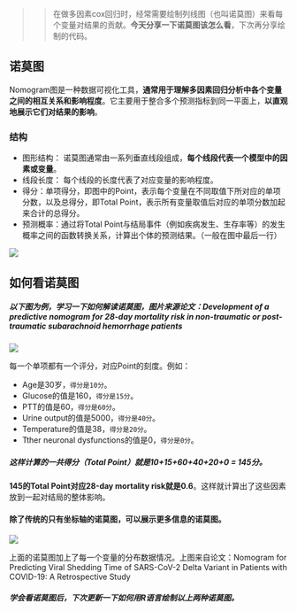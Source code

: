 >> 在做多因素cox回归时，经常需要绘制列线图（也叫诺莫图）来看每个变量对结果的贡献。**今天分享一下诺莫图该怎么看**，下次再分享绘制的代码。

## 诺莫图

Nomogram图是一种数据可视化工具，**通常用于理解多因素回归分析中各个变量之间的相互关系和影响程度**。它主要用于整合多个预测指标到同一平面上，**以直观地展示它们对结果的影响**。


### 结构

- 图形结构： 诺莫图通常由一系列垂直线段组成，**每个线段代表一个模型中的因素或变量**。
- 线段长度： 每个线段的长度代表了对应变量的影响程度。
- 得分：单项得分，即图中的Point，表示每个变量在不同取值下所对应的单项分数，以及总得分，即Total
Point，表示所有变量取值后对应的单项分数加起来合计的总得分。
- 预测概率：通过将Total Point与结局事件（例如疾病发生、生存率等）的发生概率之间的函数转换关系，计算出个体的预测结果。（一般在图中最后一行）


![](https://files.mdnice.com/user/23696/f79f8215-f3eb-43b4-84ac-e9e7f8e4248a.png)


## 如何看诺莫图

##### 以下图为例，学习一下如何解读诺莫图，图片来源论文：Development of a predictive nomogram for 28-day mortality risk in non-traumatic or post-traumatic subarachnoid hemorrhage patients


![](https://files.mdnice.com/user/23696/e3cc5b99-125c-4bd2-b5c0-7212e93e2857.png)

每一个单项都有一个评分，对应Point的刻度。例如：
- Age是30岁，`得分是10分`。
- Glucose的值是160，`得分是15分`。
- PTT的值是60，`得分是60分`。
- Urine output的值是5000，`得分是40分`。
- Temperature的值是38，`得分是20分`。
- Tther neuronal dysfunctions的值是0，`得分是0分`。
##### 这样计算的一共得分（Total Point）就是10+15+60+40+20+0 = 145分。

**145的Total Point对应28-day mortality risk就是0.6**。这样就计算出了这些因素放到一起对结局的整体影响。

#### 除了传统的只有坐标轴的诺莫图，可以展示更多信息的诺莫图。

![](https://files.mdnice.com/user/23696/315a7970-9c10-4605-b969-1086f21dfeae.png)

上面的诺莫图加上了每一个变量的分布数据情况。上图来自论文：Nomogram for Predicting Viral Shedding Time of SARS-CoV-2 Delta Variant in Patients with COVID-19: A Retrospective Study

##### 学会看诺莫图后，下次更新一下如何用R语言绘制以上两种诺莫图。